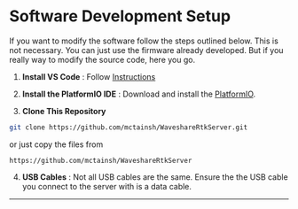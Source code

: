 # Software Development Setup

If you want to modify the software follow the steps outlined below. This is not necessary. You can just use the firmware already developed. But if you really way to modify the source code, here you go.

1. **Install VS Code** : Follow [Instructions](https://code.visualstudio.com/docs/setup/setup-overview)

2. **Install the PlatformIO IDE** : Download and install the [PlatformIO](https://platformio.org/install).
 
3. **Clone This Repository**

```bash
git clone https://github.com/mctainsh/WaveshareRtkServer.git
```

or just copy the files from
```
https://github.com/mctainsh/WaveshareRtkServer
```
4. **USB Cables** : Not all USB cables are the same. Ensure the the USB cable you connect to the server with is a data cable.


---

